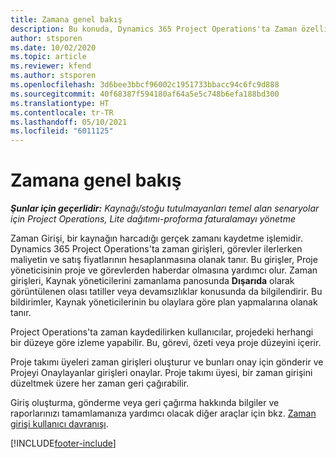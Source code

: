 ```yaml
---
title: Zamana genel bakış
description: Bu konuda, Dynamics 365 Project Operations'ta Zaman özelliği hakkında bilgiler sağlanmaktadır.
author: stsporen
ms.date: 10/02/2020
ms.topic: article
ms.reviewer: kfend
ms.author: stsporen
ms.openlocfilehash: 3d6bee3bbcf96002c1951733bbacc94c6fc9d888
ms.sourcegitcommit: 40f68387f594180af64a5e5c748b6efa188bd300
ms.translationtype: HT
ms.contentlocale: tr-TR
ms.lasthandoff: 05/10/2021
ms.locfileid: "6011125"
---
```

# <a name="time-overview"></a>Zamana genel bakış

_**Şunlar için geçerlidir:** Kaynağı/stoğu tutulmayanları temel alan senaryolar için Project Operations, Lite dağıtımı-proforma faturalamayı yönetme_

Zaman Girişi, bir kaynağın harcadığı gerçek zamanı kaydetme işlemidir. Dynamics 365 Project Operations'ta zaman girişleri, görevler ilerlerken maliyetin ve satış fiyatlarının hesaplanmasına olanak tanır. Bu girişler, Proje yöneticisinin proje ve görevlerden haberdar olmasına yardımcı olur. Zaman girişleri, Kaynak yöneticilerini zamanlama panosunda **Dışarıda** olarak görüntülenen olası tatiller veya devamsızlıklar konusunda da bilgilendirir. Bu bildirimler, Kaynak yöneticilerinin bu olaylara göre plan yapmalarına olanak tanır.

Project Operations'ta zaman kaydedilirken kullanıcılar, projedeki herhangi bir düzeye göre izleme yapabilir. Bu, görevi, özeti veya proje düzeyini içerir.

Proje takımı üyeleri zaman girişleri oluşturur ve bunları onay için gönderir ve Projeyi Onaylayanlar girişleri onaylar. Proje takımı üyesi, bir zaman girişini düzeltmek üzere her zaman geri çağırabilir.

Giriş oluşturma, gönderme veya geri çağırma hakkında bilgiler ve raporlarınızı tamamlamanıza yardımcı olacak diğer araçlar için bkz. [Zaman girişi kullanıcı davranışı](ui-behavior-time.md).



[!INCLUDE[footer-include](../includes/footer-banner.md)]